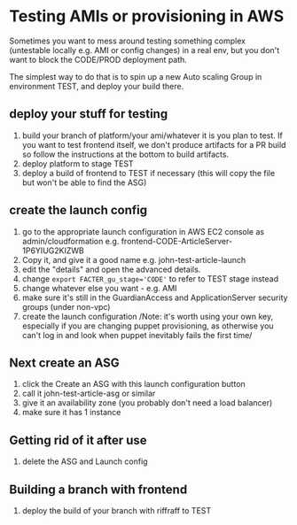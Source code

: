 # Testing AMIs or provisioning in AWS

Sometimes you want to mess around testing something complex (untestable locally e.g. AMI or config changes) in a real env, but you don't want to block the CODE/PROD deployment path.

The simplest way to do that is to spin up a new Auto scaling Group in environment TEST, and deploy your build there.

## deploy your stuff for testing
1. build your branch of platform/your ami/whatever it is you plan to test.  If you want to test frontend itself, we don't produce artifacts for a PR build so follow the instructions at the bottom to build artifacts.
1. deploy platform to stage TEST
1. deploy a build of frontend to TEST if necessary (this will copy the file but won't be able to find the ASG)

## create the launch config
1. go to the appropriate launch configuration in AWS EC2 console as admin/cloudformation e.g. frontend-CODE-ArticleServer-1P6YIUG2KIZWB
1. Copy it, and give it a good name e.g. john-test-article-launch
1. edit the "details" and open the advanced details.
1. change `export FACTER_gu_stage='CODE'` to refer to TEST stage instead
1. change whatever else you want - e.g. AMI
1. make sure it's still in the GuardianAccess and ApplicationServer security groups (under non-vpc)
1. create the launch configuration /Note: it's worth using your own key, especially if you are changing puppet provisioning, as otherwise you can't log in and look when puppet inevitably fails the first time/

## Next create an ASG
1. click the Create an ASG with this launch configuration button
1. call it john-test-article-asg or similar
1. give it an availability zone (you probably don't need a load balancer)
1. make sure it has 1 instance

## Getting rid of it after use
1. delete the ASG and Launch config

## Building a branch with frontend
1. deploy the build of your branch with riffraff to TEST
